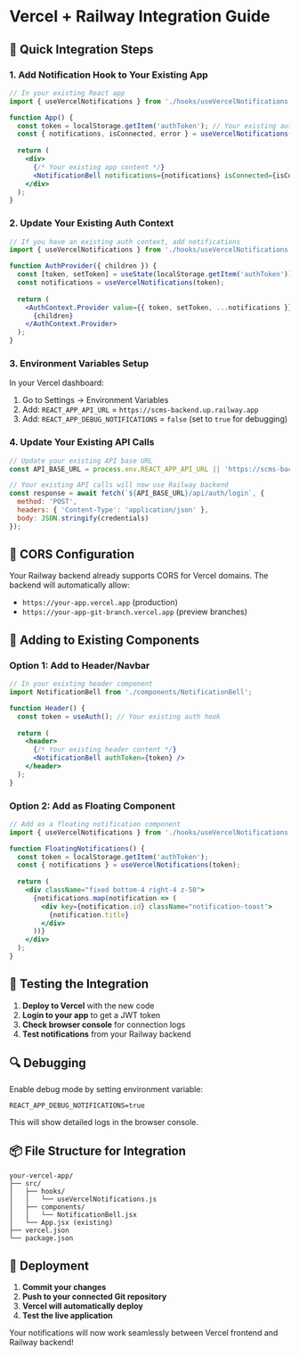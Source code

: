 # Vercel + Railway Integration Guide

## 🚀 Quick Integration Steps

### 1. Add Notification Hook to Your Existing App

```jsx
// In your existing React app
import { useVercelNotifications } from './hooks/useVercelNotifications';

function App() {
  const token = localStorage.getItem('authToken'); // Your existing auth token
  const { notifications, isConnected, error } = useVercelNotifications(token);
  
  return (
    <div>
      {/* Your existing app content */}
      <NotificationBell notifications={notifications} isConnected={isConnected} />
    </div>
  );
}
```

### 2. Update Your Existing Auth Context

```jsx
// If you have an existing auth context, add notifications
import { useVercelNotifications } from './hooks/useVercelNotifications';

function AuthProvider({ children }) {
  const [token, setToken] = useState(localStorage.getItem('authToken'));
  const notifications = useVercelNotifications(token);
  
  return (
    <AuthContext.Provider value={{ token, setToken, ...notifications }}>
      {children}
    </AuthContext.Provider>
  );
}
```

### 3. Environment Variables Setup

In your Vercel dashboard:
1. Go to Settings → Environment Variables
2. Add: `REACT_APP_API_URL` = `https://scms-backend.up.railway.app`
3. Add: `REACT_APP_DEBUG_NOTIFICATIONS` = `false` (set to `true` for debugging)

### 4. Update Your Existing API Calls

```javascript
// Update your existing API base URL
const API_BASE_URL = process.env.REACT_APP_API_URL || 'https://scms-backend.up.railway.app';

// Your existing API calls will now use Railway backend
const response = await fetch(`${API_BASE_URL}/api/auth/login`, {
  method: 'POST',
  headers: { 'Content-Type': 'application/json' },
  body: JSON.stringify(credentials)
});
```

## 🔧 CORS Configuration

Your Railway backend already supports CORS for Vercel domains. The backend will automatically allow:
- `https://your-app.vercel.app` (production)
- `https://your-app-git-branch.vercel.app` (preview branches)

## 📱 Adding to Existing Components

### Option 1: Add to Header/Navbar
```jsx
// In your existing header component
import NotificationBell from './components/NotificationBell';

function Header() {
  const token = useAuth(); // Your existing auth hook
  
  return (
    <header>
      {/* Your existing header content */}
      <NotificationBell authToken={token} />
    </header>
  );
}
```

### Option 2: Add as Floating Component
```jsx
// Add as a floating notification component
import { useVercelNotifications } from './hooks/useVercelNotifications';

function FloatingNotifications() {
  const token = localStorage.getItem('authToken');
  const { notifications } = useVercelNotifications(token);
  
  return (
    <div className="fixed bottom-4 right-4 z-50">
      {notifications.map(notification => (
        <div key={notification.id} className="notification-toast">
          {notification.title}
        </div>
      ))}
    </div>
  );
}
```

## 🎯 Testing the Integration

1. **Deploy to Vercel** with the new code
2. **Login to your app** to get a JWT token
3. **Check browser console** for connection logs
4. **Test notifications** from your Railway backend

## 🔍 Debugging

Enable debug mode by setting environment variable:
```
REACT_APP_DEBUG_NOTIFICATIONS=true
```

This will show detailed logs in the browser console.

## 📦 File Structure for Integration

```
your-vercel-app/
├── src/
│   ├── hooks/
│   │   └── useVercelNotifications.js
│   ├── components/
│   │   └── NotificationBell.jsx
│   └── App.jsx (existing)
├── vercel.json
└── package.json
```

## 🚀 Deployment

1. **Commit your changes**
2. **Push to your connected Git repository**
3. **Vercel will automatically deploy**
4. **Test the live application**

Your notifications will now work seamlessly between Vercel frontend and Railway backend!
